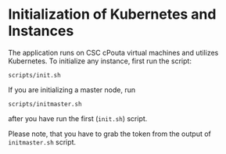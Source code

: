 # Initialization of Kubernetes and Instances

The application runs on CSC cPouta virtual machines and utilizes Kubernetes.
To initialize any instance, first run the script:

```
scripts/init.sh
```

If you are initializing a master node, run

```
scripts/initmaster.sh
```
after you have run the first (`init.sh`) script.

Please note, that you have to grab the token from the output of `initmaster.sh` script.
